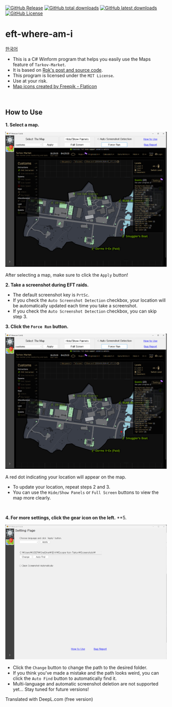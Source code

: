 [![GitHub Release](https://img.shields.io/github/v/release/karpitony/eft-where-am-i?include_prereleases&logo=github)](https://github.com/karpitony/eft-where-am-i/releases/latest)
[![GitHub total downloads](https://img.shields.io/github/downloads/karpitony/eft-where-am-i/total.svg?include_prerelease&logo=github)](https://github.com/karpitony/eft-where-am-i/releases)
[![GitHub latest downloads](https://img.shields.io/github/downloads/karpitony/eft-where-am-i/latest/total.svg?include_prerelease/latest&logo=github)](https://github.com/karpitony/eft-where-am-i/releases/latest)
[![GitHub License](https://img.shields.io/github/license/karpitony/eft-where-am-i)](./LICENSE)

# eft-where-am-i

[한국어](README_ko_kr.md)

- This is a C# Winform program that helps you easily use the Maps feature of `Tarkov-Market`.
- It is based on [Rok's post and source code](https://gall.dcinside.com/m/eft/2143712).
- This program is licensed under the `MIT License`.
- Use at your risk.
- [Map icons created by Freepik - Flaticon](https://www.flaticon.com/free-icons/map)
<br />

## How to Use

**1. Select a map.**

<img src="assets/screenshot01.png" alt="screenshot01" width="800">

After selecting a map, make sure to click the `Apply` button!
<br />

**2. Take a screenshot during EFT raids.**

- The default screenshot key is `PrtSc`.
- If you check the `Auto Screenshot Detection` checkbox, your location will be automatically updated each time you take a screenshot.
- If you check the `Auto Screenshot Detection` checkbox, you can skip step 3.
  <br />

**3. Click the `Force Run` button.**

<img src="assets/screenshot01.png" alt="screenshot01" width="800">

A red dot indicating your location will appear on the map.

- To update your location, repeat steps 2 and 3.
- You can use the `Hide/Show Panels` or `Full Screen` buttons to view the map more clearly.
<br />

**4. For more settings, click the gear icon on the left.** **5.

<img src="assets/screenshot02.png" alt="screenshot02" width="800">

- Click the `Change` button to change the path to the desired folder.
- If you think you've made a mistake and the path looks weird, you can click the `Auto Find` button to automatically find it.
- Multi-language and automatic screenshot deletion are not supported yet... Stay tuned for future versions!

Translated with DeepL.com (free version)